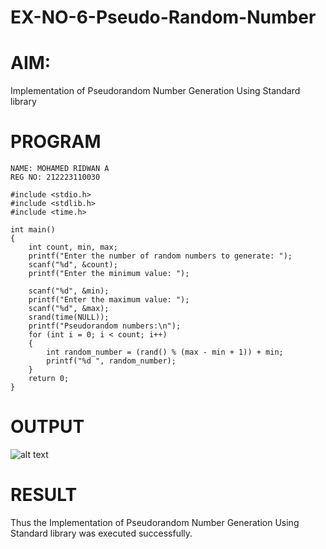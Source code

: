 # EX-NO-6-Pseudo-Random-Number

# AIM: 

Implementation of Pseudorandom Number Generation Using Standard library

# PROGRAM
```
NAME: MOHAMED RIDWAN A
REG NO: 212223110030

#include <stdio.h>
#include <stdlib.h>
#include <time.h>

int main() 
{
    int count, min, max;
    printf("Enter the number of random numbers to generate: ");
    scanf("%d", &count);
    printf("Enter the minimum value: ");
    
    scanf("%d", &min);
    printf("Enter the maximum value: ");
    scanf("%d", &max);
    srand(time(NULL));
    printf("Pseudorandom numbers:\n");   
    for (int i = 0; i < count; i++) 
    {
        int random_number = (rand() % (max - min + 1)) + min;
        printf("%d ", random_number);
    }
    return 0;
}
```

# OUTPUT
![alt text](<Screenshot (29).png>)


# RESULT
   Thus the Implementation of Pseudorandom Number Generation Using Standard library was executed successfully.
